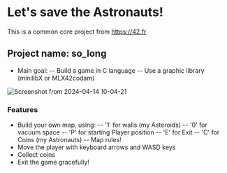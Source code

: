# Let's save the Astronauts!
This is a common core project from https://42.fr
## Project name: so_long

- Main goal:
-- Build a game in C language
-- Use a graphic library (minilibX or MLX42codam)

![Screenshot from 2024-04-14 10-04-21](https://github.com/biralavor/42_solong/assets/80487147/9ab01979-2f1d-453f-af1b-fe9897ac9033)


### Features
- Build your own map, using:
-- '1' for walls (my Asteroids)
-- '0' for vacuum space
-- 'P' for starting Player position
-- 'E' for Exit
-- 'C' for Coins (my Astronauts)
-- Map rules!
- Move the player with keyboard arrows and WASD keys
- Collect coins
- Exit the game gracefully!
